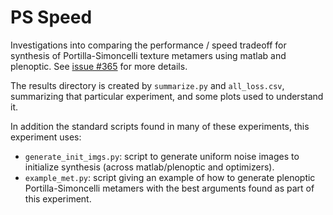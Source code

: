 # PS Speed

Investigations into comparing the performance / speed tradeoff for synthesis of Portilla-Simoncelli texture metamers using matlab and plenoptic. See [issue #365](https://github.com/plenoptic-org/plenoptic/issues/365) for more details.

The results directory is created by `summarize.py` and `all_loss.csv`, summarizing that particular experiment, and some plots used to understand it.

In addition the standard scripts found in many of these experiments, this experiment uses:
- `generate_init_imgs.py`: script to generate uniform noise images to initialize synthesis (across matlab/plenoptic and optimizers).
- `example_met.py`: script giving an example of how to generate plenoptic Portilla-Simoncelli metamers with the best arguments found as part of this experiment.
